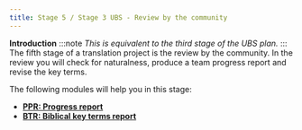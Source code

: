 ```yaml
---
title: Stage 5 / Stage 3 UBS - Review by the community
---
```

**Introduction**
:::note
*This is equivalent to the third stage of the UBS plan.*
:::
The fifth stage of a translation project is the review by the community. In the review you will check for naturalness, produce a team progress report and revise the key terms.

The following modules will help you in this stage:

-  [**PPR: Progress report**](21.PPR.md)
-  [**BTR: Biblical key terms report**](22.BTR.md)
